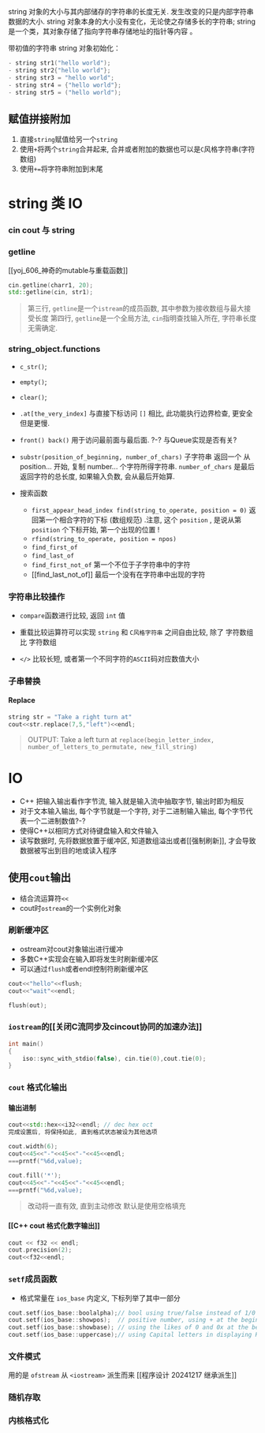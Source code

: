 string 对象的大小与其内部储存的字符串的长度无关. 发生改变的只是内部字符串数据的大小. 
string 对象本身的大小没有变化，无论使之存储多长的字符串;
string 是一个类，其对象存储了指向字符串存储地址的指针等内容 。

带初值的字符串 string 对象初始化：

```cpp
- string str1("hello world");
- string str2{"hello world"};
- string str3 = "hello world";
- string str4 = {"hello world"};
- string str5 = ("hello world");
```
## 赋值拼接附加
1. 直接`string`赋值给另一个`string`
2. 使用`+`将两个`string`合并起来, 合并或者附加的数据也可以是`C`风格字符串(字符数组)
3. 使用`+=`将字符串附加到末尾
# string 类 IO

### cin cout 与 string
### getline
[[yoj_606_神奇的mutable与重载函数]]
```cpp
cin.getline(charr1, 20);
std::getline(cin, str1);
```
> 第三行, `getline`是一个`istream`的成员函数, 其中参数为接收数组与最大接受长度
> 第四行, `getline`是一个全局方法, `cin`指明查找输入所在, 字符串长度无需确定.
### string_object.functions
- `c_str()`;
- `empty()`;
- `clear()`;

- `.at[the_very_index]`
	与直接下标访问 `[]` 相比, 此功能执行边界检查, 更安全但是更慢.

- `front() back()`
	用于访问最前面与最后面. ?-? 与Queue实现是否有关?

- `substr(position_of_beginning, number_of_chars)` 子字符串
	返回一个 从 position... 开始, 复制 number... 个字符所得字符串.
	`number_of_chars` 是最后返回字符的总长度, 如果输入负数, 会从最后开始算.

- 搜索函数
	- `first_appear_head_index find(string_to_operate, position = 0)` 返回第一个相合字符的下标 (数组规范) .注意, 这个 `position` , 是说从第 `position` 个下标开始, 第一个出现的位置 !
	- `rfind(string_to_operate, position = npos)`
	- `find_first_of`
	- `find_last_of`
	- `find_first_not_of` 第一个不位于子字符串中的字符
	- [[find_last_not_of]] 最后一个没有在字符串中出现的字符

### 字符串比较操作
- `compare`函数进行比较, 返回 `int` 值
- 重载比较运算符可以实现 `string` 和 `C风格字符串` 之间自由比较, 除了 字符数组 比 字符数组

- `</>` 比较长短, 或者第一个不同字符的`ASCII`码对应数值大小

### 子串替换
#### Replace
```cpp
string str = "Take a right turn at"
cout<<str.replace(7,5,"left")<<endl;
```
>OUTPUT: Take a left turn at
>`replace(begin_letter_index, number_of_letters_to_permutate, new_fill_string)`

# IO
- C++ 把输入输出看作字节流, 输入就是输入流中抽取字节, 输出时即为相反
- 对于文本输入输出, 每个字节就是一个字符, 对于二进制输入输出, 每个字节代表一个二进制数值?-?
- 使得C++以相同方式对待键盘输入和文件输入
- 读写数据时, 先将数据放置于缓冲区, 知道数组溢出或者[[强制刷新]], 才会导致数据被写出到目的地或读入程序

## 使用`cout`输出
- 结合流运算符`<<`
- cout时`ostream`的一个实例化对象

### 刷新缓冲区
- ostream对cout对象输出进行缓冲
- 多数C++实现会在输入即将发生时刷新缓冲区
- 可以通过`flush`或者endl控制符刷新缓冲区
```cpp
cout<<"hello"<<flush;
cout<<"wait"<<endl;

flush(out);
```
### `iostream`的[[关闭C流同步及cincout协同的加速办法]]
```cpp
int main()
{
	iso::sync_with_stdio(false), cin.tie(0),cout.tie(0);
}
```

### `cout` 格式化输出

#### 输出进制
```cpp 进制输出
cout<<std::hex<<i32<<endl; // dec hex oct
完成设置后, 将保持如此, 直到格式状态被设为其他选项
```

```cpp
cout.width(6);
cout<<45<<"-"<<45<<"-"<<45<<endl;
===prntf("%6d,value);
```
```cpp
cout.fill('*');
cout<<45<<"-"<<45<<"-"<<45<<endl;
===prntf("%6d,value);
```
> 改动将一直有效, 直到主动修改
> 默认是使用空格填充

#### [[C++ cout 格式化数字输出]]
```cpp
cout << f32 << endl;
cout.precision(2);
cout<<f32<<endl;
```

### `setf`成员函数
- 格式常量在 `ios_base` 内定义, 下标列举了其中一部分
```cpp
cout.setf(ios_base::boolalpha);// bool using true/false instead of 1/0
cout.setf(ios_base::showpos);  // positive number, using + at the beginning
cout.setf(ios_base::showbase); // using the likes of 0 and 0x at the beginning of numbers
cout.setf(ios_base::uppercase);// using Capital letters in displaying HEX numbers
```
### 文件模式

用的是 `ofstream` 
从 `<iostream>` 派生而来 [[程序设计 20241217 继承派生]]
### 随机存取
### 内核格式化